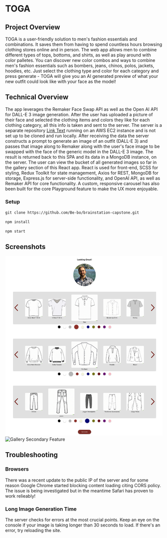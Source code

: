 # TOGA

## Project Overview

TOGA is a user-friendly solution to men's fashion essentials and combinations. It saves them from having to spend countless hours browsing clothing stores online and in person. The web app allows men to combine different types of tops, bottoms, and shirts, as well as play around with color palletes.
You can discover new color combos and ways to combine men's fashion essentials such as bombers, jeans, chinos, polos, jackets, hoodies, etc. Just select the clothing type and color for each category and press generate - TOGA will give you an AI generated preview of what your new outfit could look like with your face as the model!

## Technical Overview
The app leverages the Remaker Face Swap API as well as the Open AI API for DALL-E 3 image generation. After the user has uploaded a picture of their face and selected the clothing items and colors they like for each clothing category, all this info is taken and sent to the server. The server is a separate repository [Link Text](https://github.com/Be-bo/brainstation-capstone-server) running on an AWS EC2 instance and is not set up to be cloned and run locally. After receiving the data the server constructs a prompt to generate an image of an outfit (DALL-E 3) and passes that image along to Remaker along with the user's face image to be swapped with the face of the generic model in the DALL-E 3 image. The result is returned back to this SPA and its data in a MongoDB instance, on the server. The user can view the bucket of all generated images so far in the gallery section of this React app.
React is used for front-end, SCSS for styling, Redux Toolkit for state management, Axios for REST, MongoDB for storage, Express.js for server-side functionality, and OpenAI API, as well as Remaker API for core functionality. A custom, responsive carousel has also been built for the core Playground feature to make the UX more enjoyable.

### Setup

```
git clone https://github.com/Be-bo/brainstation-capstone.git
```

```
npm install
```

```
npm start
```

## Screenshots
![Playground Core Feature](./src/assets/playground.png)
![Gallery Secondary Feature](./src/assets/gallery.png)

## Troubleshooting

### Browsers
There was a recent update to the public IP of the server and for some reason Google Chrome started blocking content loading citing CORS policy. The issue is being investigated but in the meantime Safari has proven to work relieably!

### Long Image Generation Time
The server checks for errors at the most crucial points. Keep an eye on the console if your image is taking longer than 30 seconds to load. If there's an error, try reloading the site.